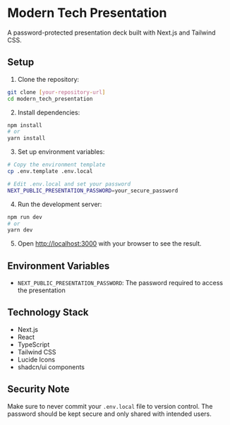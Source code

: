 # Modern Tech Presentation

A password-protected presentation deck built with Next.js and Tailwind CSS.

## Setup

1. Clone the repository:
```bash
git clone [your-repository-url]
cd modern_tech_presentation
```

2. Install dependencies:
```bash
npm install
# or
yarn install
```

3. Set up environment variables:
```bash
# Copy the environment template
cp .env.template .env.local

# Edit .env.local and set your password
NEXT_PUBLIC_PRESENTATION_PASSWORD=your_secure_password
```

4. Run the development server:
```bash
npm run dev
# or
yarn dev
```

5. Open [http://localhost:3000](http://localhost:3000) with your browser to see the result.

## Environment Variables

- `NEXT_PUBLIC_PRESENTATION_PASSWORD`: The password required to access the presentation

## Technology Stack

- Next.js
- React
- TypeScript
- Tailwind CSS
- Lucide Icons
- shadcn/ui components

## Security Note

Make sure to never commit your `.env.local` file to version control. The password should be kept secure and only shared with intended users.